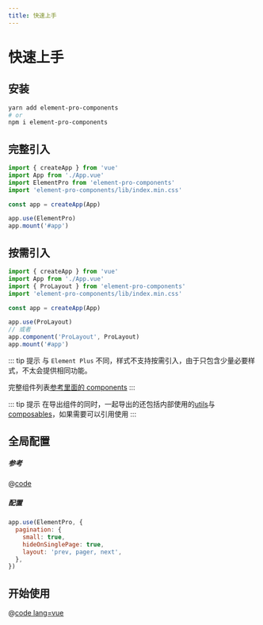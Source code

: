 ```yaml
---
title: 快速上手
---
```


# 快速上手

## 安装

```sh
yarn add element-pro-components
# or
npm i element-pro-components
```

## 完整引入

```js
import { createApp } from 'vue'
import App from './App.vue'
import ElementPro from 'element-pro-components'
import 'element-pro-components/lib/index.min.css'

const app = createApp(App)

app.use(ElementPro)
app.mount('#app')
```

## 按需引入

```js
import { createApp } from 'vue'
import App from './App.vue'
import { ProLayout } from 'element-pro-components'
import 'element-pro-components/lib/index.min.css'

const app = createApp(App)

app.use(ProLayout)
// 或者
app.component('ProLayout', ProLayout)
app.mount('#app')
```

::: tip 提示
与 `Element Plus` 不同，样式不支持按需引入，由于只包含少量必要样式，不太会提供相同功能。

完整组件列表[参考里面的 components](https://github.com/tolking/element-pro-components/blob/master/src/index.ts)
:::

::: tip 提示
在导出组件的同时，一起导出的还包括内部使用的[utils](https://github.com/tolking/element-pro-components/blob/master/src/utils/index.ts)与[composables](https://github.com/tolking/element-pro-components/blob/master/src/composables/public.ts)，如果需要可以引用使用
:::

## 全局配置

##### 参考

@[code](@/src/config.ts)

##### 配置

```js
app.use(ElementPro, {
  pagination: {
    small: true,
    hideOnSinglePage: true,
    layout: 'prev, pager, next',
  },
})
```

## 开始使用

@[code lang=vue](@/example/src/layout/layout.vue)
